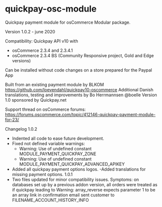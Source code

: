 # quickpay-osc-module
Quickpay payment module for osCommerce
Modular package.

Version 1.0.2 - june 2020

Compatibility:
Quickpay API v10 with
- osCommerce 2.3.4 and 2.3.4.1
- osCommerce 2.3.4 BS (Community Responsive project, Gold and Edge versions)

Can be installed without code changes on a store prepared for the Paypal App

Built from an existing payment module by BLKOM https://github.com/loevendahl/quickpay10-oscommerce
Additional Danish translations, testing and improvements by Bo Herrmannsen @boelle
Version 1.0 sponsored by Quickpay.net

Support thread on osCommerce forums:
https://forums.oscommerce.com/topic/412146-quickpay-payment-module-for-23/

Changelog
1.0.2 
- Indented all code to ease future development.
- Fixed not defined variable warnings:
  * Warning: Use of undefined constant MODULE_PAYMENT_QUICKPAY_ZONE
  * Warning: Use of undefined constant MODULE_PAYMENT_QUICKPAY_ADVANCED_APIKEY
- Added all quickpay payment options logos.
-Added translations for missing payment options.
1.0.1 
 - Two files updated for minor compatibility issues. Symptoms: on databases set up by a previous addon version, all orders were treated as if quickpay leading to Warning: array_reverse expects parameter 1 to be an array
	  link in confirmation email sent customer to FILENAME_ACCOUNT_HISTORY_INFO
